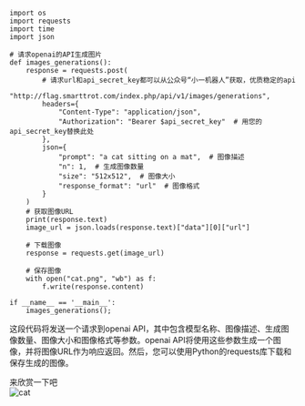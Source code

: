 ```
import os
import requests
import time
import json

# 请求openai的API生成图片
def images_generations():
    response = requests.post(
        # 请求url和api_secret_key都可以从公众号“小一机器人”获取，优质稳定的api
        "http://flag.smarttrot.com/index.php/api/v1/images/generations",
        headers={
            "Content-Type": "application/json",
            "Authorization": "Bearer $api_secret_key"  # 用您的api_secret_key替换此处
        },
        json={
            "prompt": "a cat sitting on a mat",  # 图像描述
            "n": 1,  # 生成图像数量
            "size": "512x512",  # 图像大小
            "response_format": "url"  # 图像格式
        }
    )
    # 获取图像URL
    print(response.text)
    image_url = json.loads(response.text)["data"][0]["url"]

    # 下载图像
    response = requests.get(image_url)

    # 保存图像
    with open("cat.png", "wb") as f:
        f.write(response.content)

if __name__ == '__main__':
    images_generations();

```
这段代码将发送一个请求到openai API，其中包含模型名称、图像描述、生成图像数量、图像大小和图像格式等参数。openai API将使用这些参数生成一个图像，并将图像URL作为响应返回。然后，您可以使用Python的requests库下载和保存生成的图像。<br>

来欣赏一下吧<br>
![cat](https://github.com/xing61/xiaoyi-robot/assets/38256442/6c957704-5f2e-4c4c-b31b-6cc630485b7d)
